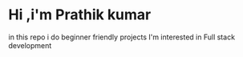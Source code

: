 # Hi ,i'm Prathik kumar
in this repo i do beginner friendly projects
I'm interested in Full stack development
